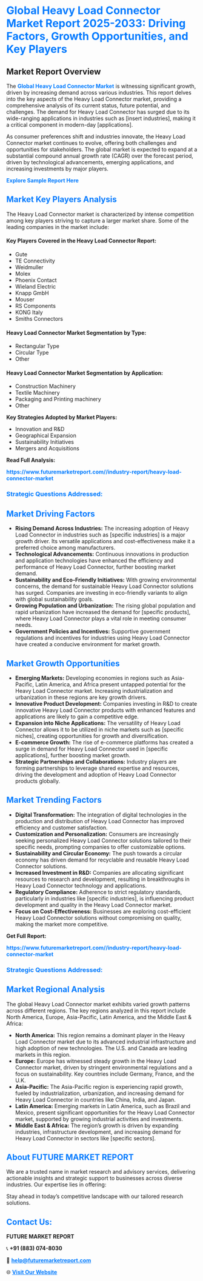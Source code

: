<h1 style="color: #007BFF;">Global Heavy Load Connector Market Report 2025-2033: Driving Factors, Growth Opportunities, and Key Players</h1>

<section id="overview">
<h2>Market Report Overview</h2>
<p>The <a href="https://www.futuremarketreport.com//industry-report/heavy-load-connector-market" style="color: #007BFF; text-decoration: none;"><strong>Global Heavy Load Connector Market</strong></a> is witnessing significant growth, driven by increasing demand across various industries. This report delves into the key aspects of the Heavy Load Connector market, providing a comprehensive analysis of its current status, future potential, and challenges. The demand for Heavy Load Connector has surged due to its wide-ranging applications in industries such as [insert industries], making it a critical component in modern-day [applications].</p>
<p>As consumer preferences shift and industries innovate, the Heavy Load Connector market continues to evolve, offering both challenges and opportunities for stakeholders. The global market is expected to expand at a substantial compound annual growth rate (CAGR) over the forecast period, driven by technological advancements, emerging applications, and increasing investments by major players.</p>
</section>

<section id="overview">
<p><a href="https://www.futuremarketreport.com//request-sample/reportId=46157" style="color: #007BFF; text-decoration: none;"><strong>Explore Sample Report Here</strong></a></p>
</section>

<section id="key-players">
<h2 style="color: #007BFF;">Market Key Players Analysis</h2>
<p>The Heavy Load Connector market is characterized by intense competition among key players striving to capture a larger market share. Some of the leading companies in the market include:</p>
<h4>Key Players Covered in the Heavy Load Connector Report:</h4>
<ul><li>Gute</li><li>TE Connectivity</li><li>Weidmuller</li><li>Molex</li><li>Phoenix Contact</li><li>Wieland Electric</li><li>Knapp GmbH</li><li>Mouser</li><li>RS Components</li><li>KONG Italy</li><li>Smiths Connectors</li></ul>
<h4>Heavy Load Connector Market Segmentation by Type:</h4>
<ul><li>Rectangular Type</li><li>Circular Type</li><li>Other</li></ul>

<h4>Heavy Load Connector Market Segmentation by Application:</h4>
<ul><li>Construction Machinery</li><li>Textile Machinery</li><li>Packaging and Printing machinery</li><li>Other</li></ul>
<p><strong>Key Strategies Adopted by Market Players:</strong></p>
<ul>
<li>Innovation and R&D</li>
<li>Geographical Expansion</li>
<li>Sustainability Initiatives</li>
<li>Mergers and Acquisitions</li>
</ul>
</section>

<section>
<p><strong>Read Full Analysis: </strong></p><a href="https://www.futuremarketreport.com//industry-report/heavy-load-connector-market" style="color: #007BFF; text-decoration: none;"><strong>https://www.futuremarketreport.com//industry-report/heavy-load-connector-market</strong></a>
<h3 style="color: #007BFF;">Strategic Questions Addressed:</h3>
</section>

<section id="driving-factors">
<h2 style="color: #007BFF;">Market Driving Factors</h2>
<ul>
<li><strong>Rising Demand Across Industries:</strong> The increasing adoption of Heavy Load Connector in industries such as [specific industries] is a major growth driver. Its versatile applications and cost-effectiveness make it a preferred choice among manufacturers.</li>
<li><strong>Technological Advancements:</strong> Continuous innovations in production and application technologies have enhanced the efficiency and performance of Heavy Load Connector, further boosting market demand.</li>
<li><strong>Sustainability and Eco-Friendly Initiatives:</strong> With growing environmental concerns, the demand for sustainable Heavy Load Connector solutions has surged. Companies are investing in eco-friendly variants to align with global sustainability goals.</li>
<li><strong>Growing Population and Urbanization:</strong> The rising global population and rapid urbanization have increased the demand for [specific products], where Heavy Load Connector plays a vital role in meeting consumer needs.</li>
<li><strong>Government Policies and Incentives:</strong> Supportive government regulations and incentives for industries using Heavy Load Connector have created a conducive environment for market growth.</li>
</ul>
</section>

<section id="growth-opportunities">
<h2 style="color: #007BFF;">Market Growth Opportunities</h2>
<ul>
<li><strong>Emerging Markets:</strong> Developing economies in regions such as Asia-Pacific, Latin America, and Africa present untapped potential for the Heavy Load Connector market. Increasing industrialization and urbanization in these regions are key growth drivers.</li>
<li><strong>Innovative Product Development:</strong> Companies investing in R&D to create innovative Heavy Load Connector products with enhanced features and applications are likely to gain a competitive edge.</li>
<li><strong>Expansion into Niche Applications:</strong> The versatility of Heavy Load Connector allows it to be utilized in niche markets such as [specific niches], creating opportunities for growth and diversification.</li>
<li><strong>E-commerce Growth:</strong> The rise of e-commerce platforms has created a surge in demand for Heavy Load Connector used in [specific applications], further boosting market growth.</li>
<li><strong>Strategic Partnerships and Collaborations:</strong> Industry players are forming partnerships to leverage shared expertise and resources, driving the development and adoption of Heavy Load Connector products globally.</li>
</ul>
</section>

<section id="trending-factors">
<h2 style="color: #007BFF;">Market Trending Factors</h2>
<ul>
<li><strong>Digital Transformation:</strong> The integration of digital technologies in the production and distribution of Heavy Load Connector has improved efficiency and customer satisfaction.</li>
<li><strong>Customization and Personalization:</strong> Consumers are increasingly seeking personalized Heavy Load Connector solutions tailored to their specific needs, prompting companies to offer customizable options.</li>
<li><strong>Sustainability and Circular Economy:</strong> The push towards a circular economy has driven demand for recyclable and reusable Heavy Load Connector solutions.</li>
<li><strong>Increased Investment in R&D:</strong> Companies are allocating significant resources to research and development, resulting in breakthroughs in Heavy Load Connector technology and applications.</li>
<li><strong>Regulatory Compliance:</strong> Adherence to strict regulatory standards, particularly in industries like [specific industries], is influencing product development and quality in the Heavy Load Connector market.</li>
<li><strong>Focus on Cost-Effectiveness:</strong> Businesses are exploring cost-efficient Heavy Load Connector solutions without compromising on quality, making the market more competitive.</li>
</ul>
</section>

<section>
<p><strong>Get Full Report: </strong></p><a href="https://www.futuremarketreport.com//industry-report/heavy-load-connector-market" style="color: #007BFF; text-decoration: none;"><strong>https://www.futuremarketreport.com//industry-report/heavy-load-connector-market</strong></a>
<h3 style="color: #007BFF;">Strategic Questions Addressed:</h3>
</section>


<section id="regional-analysis">
<h2 style="color: #007BFF;">Market Regional Analysis</h2>
<p>The global Heavy Load Connector market exhibits varied growth patterns across different regions. The key regions analyzed in this report include North America, Europe, Asia-Pacific, Latin America, and the Middle East & Africa:</p>
<ul>
<li><strong>North America:</strong> This region remains a dominant player in the Heavy Load Connector market due to its advanced industrial infrastructure and high adoption of new technologies. The U.S. and Canada are leading markets in this region.</li>
<li><strong>Europe:</strong> Europe has witnessed steady growth in the Heavy Load Connector market, driven by stringent environmental regulations and a focus on sustainability. Key countries include Germany, France, and the U.K.</li>
<li><strong>Asia-Pacific:</strong> The Asia-Pacific region is experiencing rapid growth, fueled by industrialization, urbanization, and increasing demand for Heavy Load Connector in countries like China, India, and Japan.</li>
<li><strong>Latin America:</strong> Emerging markets in Latin America, such as Brazil and Mexico, present significant opportunities for the Heavy Load Connector market, supported by growing industrial activities and investments.</li>
<li><strong>Middle East & Africa:</strong> The region’s growth is driven by expanding industries, infrastructure development, and increasing demand for Heavy Load Connector in sectors like [specific sectors].</li>
</ul>
</section>

<footer>
<h2 style="color: #007BFF;">About FUTURE MARKET REPORT</h2>
<p>We are a trusted name in market research and advisory services, delivering actionable insights and strategic support to businesses across diverse industries. Our expertise lies in offering:</p>

<p>Stay ahead in today’s competitive landscape with our tailored research solutions.</p>

<h2 style="color: #007BFF;">Contact Us:</h2>
<p><strong>FUTURE MARKET REPORT</strong></p>
<p>📞 <strong>+91 (883) 074-8030</strong></p>
<p>📧 <strong><a href="mailto:help@futuremarketreport.com" style="color: #007BFF;">help@futuremarketreport.com</a></strong></p>
<p>🌐 <strong><a href="https://www.futuremarketreport.com/" style="color: #007BFF;">Visit Our Website</a></strong></p>
</footer>
